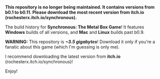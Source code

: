 **This repository is no longer being maintained. It contains versions from b0.1 to b0.11. Please download the most recent version from itch.io (rochesterx.itch.io/synchronous).**

The build history for **Synchronous: The Metal Box Game**! It features **Windows** builds of all versions, and **Mac** and **Linux** builds past b0.9.

**WARNING:** This repository is ***~3.5 gigabytes***! Download it only if you're a fanatic about this game (which I'm guessing is only me).

I recommend downloading the latest version from **itch.io** (rochesterx.itch.io/synchronous)!

Enjoy!
